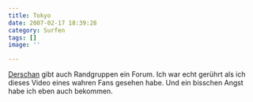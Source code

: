 ```yaml
---
title: Tokyo
date: 2007-02-17 18:39:28
category: Surfen
tags: []
image: ''

---
```


[Derschan](http://derschan.blogspot.com) gibt auch Randgruppen ein Forum. Ich war echt gerührt als ich dieses Video eines wahren Fans gesehen habe. Und ein bisschen Angst habe ich eben auch bekommen.
